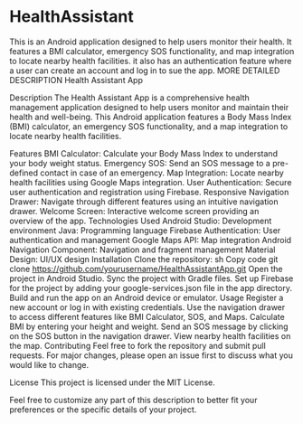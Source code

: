 # HealthAssistant
This is an Android application designed to help users monitor their health. It features a BMI calculator, emergency SOS functionality, and map integration to locate nearby health facilities. it also has an authentication feature where a user can create an account and log in to sue the app. 
MORE DETAILED DESCRIPTION
Health Assistant App

Description
The Health Assistant App is a comprehensive health management application designed to help users monitor and maintain their health and well-being. This Android application features a Body Mass Index (BMI) calculator, an emergency SOS functionality, and a map integration to locate nearby health facilities.

Features
BMI Calculator: Calculate your Body Mass Index to understand your body weight status.
Emergency SOS: Send an SOS message to a pre-defined contact in case of an emergency.
Map Integration: Locate nearby health facilities using Google Maps integration.
User Authentication: Secure user authentication and registration using Firebase.
Responsive Navigation Drawer: Navigate through different features using an intuitive navigation drawer.
Welcome Screen: Interactive welcome screen providing an overview of the app.
Technologies Used
Android Studio: Development environment
Java: Programming language
Firebase Authentication: User authentication and management
Google Maps API: Map integration
Android Navigation Component: Navigation and fragment management
Material Design: UI/UX design
Installation
Clone the repository:
sh
Copy code
git clone https://github.com/yourusername/HealthAssistantApp.git
Open the project in Android Studio.
Sync the project with Gradle files.
Set up Firebase for the project by adding your google-services.json file in the app directory.
Build and run the app on an Android device or emulator.
Usage
Register a new account or log in with existing credentials.
Use the navigation drawer to access different features like BMI Calculator, SOS, and Maps.
Calculate BMI by entering your height and weight.
Send an SOS message by clicking on the SOS button in the navigation drawer.
View nearby health facilities on the map.
Contributing
Feel free to fork the repository and submit pull requests. For major changes, please open an issue first to discuss what you would like to change.

License
This project is licensed under the MIT License.

Feel free to customize any part of this description to better fit your preferences or the specific details of your project.
